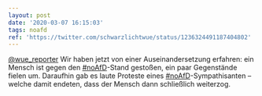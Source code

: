 ```yaml
---
layout: post
date: '2020-03-07 16:15:03'
tags: noafd
ref: 'https://twitter.com/schwarzlichtwue/status/1236324491187404802'
---
```

[@wue_reporter](https://twitter.com/wue_reporter) Wir haben jetzt von einer Auseinandersetzung erfahren: ein Mensch ist gegen den [#noAfD](/t/noafd)-Stand gestoßen, ein paar Gegenstände fielen um. Daraufhin gab es laute Proteste eines [#noAfD](/t/noafd)-Sympathisanten – welche damit endeten, dass der Mensch dann schließlich weiterzog.